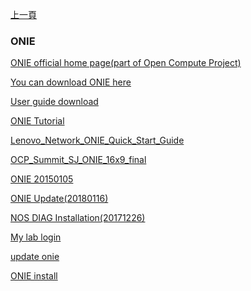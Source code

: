 [上一頁](https://jian-hong-wu.github.io/blog/)

### ONIE

[ONIE official home page(part of Open Compute Project)](https://opencomputeproject.github.io/onie/)

[You can download ONIE here](/blog/ONIE/download/)

[User guide download](/blog/ONIE/guide/)

[ONIE Tutorial](/blog/ONIE/tutorial/)

[Lenovo_Network_ONIE_Quick_Start_Guide](/blog/ONIE/Lenovo_Network_ONIE_Quick_Start_Guide.pdf)

[OCP_Summit_SJ_ONIE_16x9_final](/blog/ONIE/OCP_Summit_SJ_ONIE_16x9_final.pdf)

[ONIE 20150105](/blog/ONIE/ONIE_20150105.pdf)

[ONIE Update(20180116)](/blog/ONIE/ONIE_Update(20180116).pdf)

[NOS DIAG Installation(20171226)](/blog/ONIE/NOS_DIAG_Installation(20171226).pdf)

[My lab login](/blog/ONIE/Login/)

[update onie](/blog/ONIE/onie_update/)

[ONIE install](/blog/ONIE/install/)


